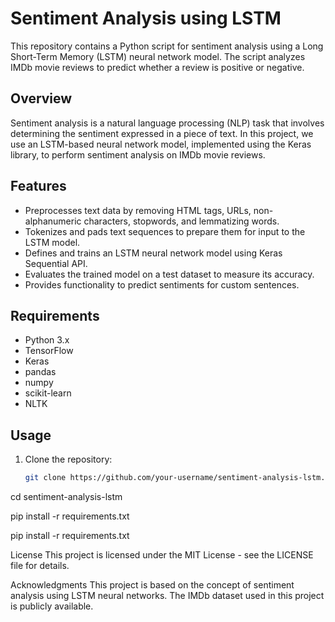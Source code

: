 # Sentiment Analysis using LSTM

This repository contains a Python script for sentiment analysis using a Long Short-Term Memory (LSTM) neural network model. The script analyzes IMDb movie reviews to predict whether a review is positive or negative.

## Overview

Sentiment analysis is a natural language processing (NLP) task that involves determining the sentiment expressed in a piece of text. In this project, we use an LSTM-based neural network model, implemented using the Keras library, to perform sentiment analysis on IMDb movie reviews.

## Features

- Preprocesses text data by removing HTML tags, URLs, non-alphanumeric characters, stopwords, and lemmatizing words.
- Tokenizes and pads text sequences to prepare them for input to the LSTM model.
- Defines and trains an LSTM neural network model using Keras Sequential API.
- Evaluates the trained model on a test dataset to measure its accuracy.
- Provides functionality to predict sentiments for custom sentences.

## Requirements

- Python 3.x
- TensorFlow
- Keras
- pandas
- numpy
- scikit-learn
- NLTK

## Usage

1. Clone the repository:

   ```bash
   git clone https://github.com/your-username/sentiment-analysis-lstm.git

cd sentiment-analysis-lstm

pip install -r requirements.txt

pip install -r requirements.txt

License
This project is licensed under the MIT License - see the LICENSE file for details.

Acknowledgments
This project is based on the concept of sentiment analysis using LSTM neural networks.
The IMDb dataset used in this project is publicly available.
